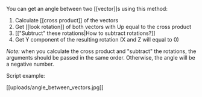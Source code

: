 You can get an angle between two [[vector]]s using this method:

1. Calculate [[cross product]] of the vectors
2. Get [[look rotation]] of both vectors with Up equal to the cross product
3. [["Subtruct" these rotations|How to subtract rotations?]]
4. Get Y component of the resulting rotation (X and Z will equal to 0)

*Note:* when you calculate the cross product and "subtract" the rotations, the arguments should be passed in the same order. Otherwise, the angle will be a negative number.

Script example:

[[uploads/angle_between_vectors.jpg]]